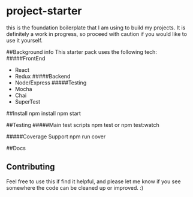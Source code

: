 project-starter
===============

this is the foundation boilerplate that I am using to build my projects.  It is definitely a work in progress, so proceed with caution if you would like to use it yourself.

##Background info
This starter pack uses the following tech:
#####FrontEnd
* React
* Redux
#####Backend
* Node/Express
#####Testing
* Mocha
* Chai
* SuperTest

##Install
    npm install
    npm start
    
##Testing
#####Main test scripts
    npm test
    or
    npm test:watch
    
#####Coverage Support
    npm run cover

##Docs



## Contributing

Feel free to use this if find it helpful, and
please let me know if you see somewhere the code can
be cleaned up or improved. :)

